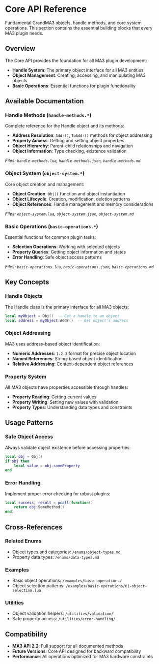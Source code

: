 # Core API Reference

Fundamental GrandMA3 objects, handle methods, and core system operations. This section contains the essential building blocks that every MA3 plugin needs.

## Overview

The Core API provides the foundation for all MA3 plugin development:
- **Handle System**: The primary object interface for all MA3 entities
- **Object Management**: Creating, accessing, and manipulating MA3 objects
- **Basic Operations**: Essential functions for plugin functionality

## Available Documentation

### Handle Methods (`handle-methods.*`)
Complete reference for the Handle object and its methods:
- **Address Resolution**: `Addr()`, `ToAddr()` methods for object addressing
- **Property Access**: Getting and setting object properties
- **Object Hierarchy**: Parent-child relationships and navigation
- **Object Information**: Type checking, existence validation

*Files: `handle-methods.lua`, `handle-methods.json`, `handle-methods.md`*

### Object System (`object-system.*`)
Core object creation and management:
- **Object Creation**: `Obj()` function and object instantiation
- **Object Lifecycle**: Creation, modification, deletion patterns
- **Object References**: Handle management and memory considerations

*Files: `object-system.lua`, `object-system.json`, `object-system.md`*

### Basic Operations (`basic-operations.*`)
Essential functions for common plugin tasks:
- **Selection Operations**: Working with selected objects
- **Property Queries**: Getting object information and states
- **Error Handling**: Safe object access patterns

*Files: `basic-operations.lua`, `basic-operations.json`, `basic-operations.md`*

## Key Concepts

### Handle Objects
The Handle class is the primary interface for all MA3 objects:
```lua
local myObject = Obj()  -- Get a handle to an object
local address = myObject:Addr()  -- Get object's address
```

### Object Addressing
MA3 uses address-based object identification:
- **Numeric Addresses**: `1.2.3` format for precise object location
- **Named References**: String-based object identification
- **Relative Addressing**: Context-dependent object references

### Property System
All MA3 objects have properties accessible through handles:
- **Property Reading**: Getting current values
- **Property Writing**: Setting new values with validation
- **Property Types**: Understanding data types and constraints

## Usage Patterns

### Safe Object Access
Always validate object existence before accessing properties:
```lua
local obj = Obj()
if obj then
    local value = obj.someProperty
end
```

### Error Handling
Implement proper error checking for robust plugins:
```lua
local success, result = pcall(function()
    return obj:SomeMethod()
end)
```

## Cross-References

### Related Enums
- Object types and categories: `/enums/object-types.md`
- Property data types: `/enums/data-types.md`

### Examples
- Basic object operations: `/examples/basic-operations/`
- Object selection patterns: `/examples/basic-operations/01-object-selection.lua`

### Utilities
- Object validation helpers: `/utilities/validation/`
- Safe property access: `/utilities/error-handling/`

## Compatibility

- **MA3 API 2.2**: Full support for all documented methods
- **Future Versions**: Core API designed for backward compatibility
- **Performance**: All operations optimized for MA3 hardware constraints